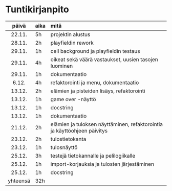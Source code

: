 # Tuntikirjanpito

| päivä    | aika | mitä                                                                     |
| :----:   |:-----| :-----                                                                   |
| 22.11.   | 5h   | projektin alustus                                                        |
| 28.11.   | 2h   | playfieldin rework                                                       |
| 29.11.   | 1h   | cell background ja playfieldin testaus                                   |
| 29.11.   | 4h   | oikeat sekä väärä vastaukset, uusien tasojen luominen                    |
| 29.11.   | 1h   | dokumentaatio                                                            |
| 6.12.    | 4h   | refaktorointi ja menu, dokumentaatio                                     |
| 13.12.   | 2h   | elämien ja pisteiden lisäys, refaktorointi                               |
| 13.12.   | 1h   | game over -näyttö                                                        |
| 13.12.   | 1h   | docstring                                                                |
| 13.12.   | 1h   | dokumentaatio                                                            |
| 21.12.   | 2h   | elämien ja tuloksen näyttäminen, refaktorointia ja käyttöohjeen päivitys |
| 23.12.   | 2h   | tulostietokanta                                                          |
| 23.12.   | 1h   | tulosnäyttö                                                              |
| 25.12.   | 3h   | testejä tietokannalle ja pelilogiikalle                                  |
| 25.12.   | 1h   | import-korjauksia ja tulosten järjestäminen                              |
| 25.12.   | 1h   | docstring                                                                |
| yhteensä | 32h  |                                                                          |
